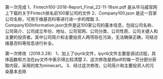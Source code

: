 第一次完成
1、Fintech100-2018-Report_Final_22-11-18sm.pdf 是从毕马威官网上下载的关于Fintech排名前100家公司的文件
2、Company100.json 是这一百家公司名称，可用于维基百科等进行进一步的爬取
3、Company100Information.json文件是这100家公司的基本信息，包括公司名称、公司简介、公司成立年份、地址、公司官网、公司分类、公司性质、公司关键人和主要的投资者。其中公司简介和主要投资人两项存在污染，无法确保正确，可结合维基百科等信息进行补全。


第一次修改（2019.3.28）
1、加上了ipynb文件，ipynb文件主要是调试过程，具体函数和方法在py文件中表示得比较清楚
2、这次修改是把pdf的每一页分部分获取内容，采用的库为minecart。
3、经过这次修改，公司简介和主要投资人的污染基本去除